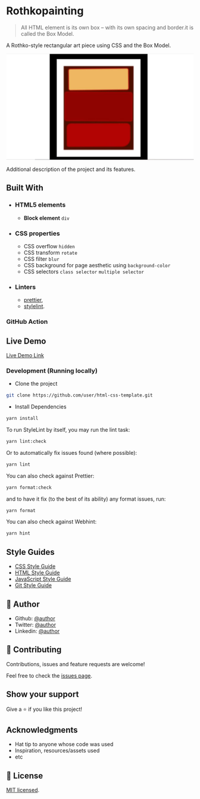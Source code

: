 # Rothkopainting

> All HTML element is its own box – with its own spacing and border.it is called the Box Model.

A Rothko-style rectangular art piece using CSS and the Box Model.

![screenshot](./app_screenshot.png)

Additional description of the project and its features.

## Built With

- ### HTML5 elements
  - **Block element**
    `div`
- ### CSS properties
  - CSS overflow `hidden`
  - CSS transform `rotate`
  - CSS filter `blur`
  - CSS background for page aesthetic using `background-color`
  - CSS selectors `class selector` `multiple selector`
- ### Linters
  - [prettier](prettier),
  - [stylelint](stylelint).

### GitHub Action

## Live Demo

[Live Demo Link](https://06-fcc-rothkopainting.netlify.app)

### Development (Running locally)

- Clone the project

```bash
git clone https://github.com/user/html-css-template.git

```

- Install Dependencies

```bash
yarn install
```

To run StyleLint by itself, you may run the lint task:

```bash
yarn lint:check
```

Or to automatically fix issues found (where possible):

```bash
yarn lint
```

You can also check against Prettier:

```bash
yarn format:check
```

and to have it fix (to the best of its ability) any format issues, run:

```bash
yarn format
```

You can also check against Webhint:

```bash
yarn hint
```

## Style Guides

- [CSS Style Guide](http://udacity.github.io/frontend-nanodegree-styleguide/css.html)
- [HTML Style Guide](http://udacity.github.io/frontend-nanodegree-styleguide/index.html)
- [JavaScript Style Guide](http://udacity.github.io/frontend-nanodegree-styleguide/javascript.html)
- [Git Style Guide](https://udacity.github.io/git-styleguide/)

## 👤 Author

- Github: [@author](https://github.com/author)
- Twitter: [@author](https://twitter.com/author)
- Linkedin: [@author](https://www.linkedin.com/in/author/)

## 🤝 Contributing

Contributions, issues and feature requests are welcome!

Feel free to check the [issues page](../../issues).

## Show your support

Give a ⭐️ if you like this project!

## Acknowledgments

- Hat tip to anyone whose code was used
- Inspiration, resources/assets used
- etc

## 📝 License

[MIT licensed](./LICENSE).
